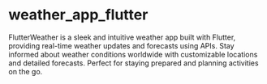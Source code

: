 # weather_app_flutter

FlutterWeather is a sleek and intuitive weather app built with Flutter, providing real-time weather updates and forecasts using APIs. Stay informed about weather conditions worldwide with customizable locations and detailed forecasts. Perfect for staying prepared and planning activities on the go.
